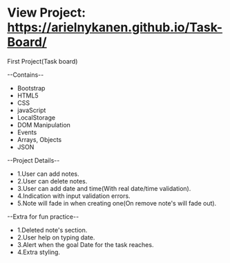 # View Project: https://arielnykanen.github.io/Task-Board/

First Project(Task board)

--Contains--
- Bootstrap
- HTML5
- CSS
- javaScript
- LocalStorage
- DOM Manipulation
- Events
- Arrays, Objects
- JSON

--Project Details--

- 1.User can add notes.
- 2.User can delete notes.
- 3.User can add date and time(With real date/time validation).
- 4.Indication with input validation errors.
- 5.Note will fade in when creating one(On remove note's will fade out).

--Extra for fun practice--
- 1.Deleted note's section.
- 2.User help on typing date.
- 3.Alert when the goal Date for the task reaches.
- 4.Extra styling.

